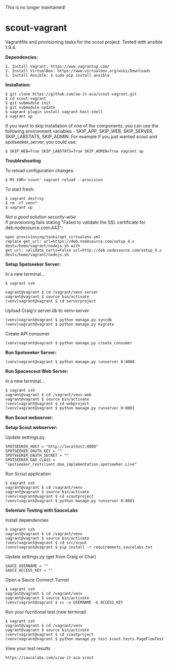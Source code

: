 This is no longer maintained!

# scout-vagrant
Vagrantfile and provisioning tasks for the scout project. Tested with ansible 1.9.4.

**Dependencies:**

    1. Install Vagrant: https://www.vagrantup.com/
    2. Install VirtualBox: https://www.virtualbox.org/wiki/Downloads
    3. Install Ansible: $ sudo pip install ansible

**Installation:**

    $ git clone https://github.com/uw-it-aca/scout-vagrant.git
    $ cd scout-vagrant
    $ git submodule init
    $ git submodule update
    $ vagrant plugin install vagrant-host-shell
    $ vagrant up

If you want to skip installation of one of the components, you can use the following environment variables - SKIP_APP, SKIP_WEB, SKIP_SERVER, SKIP_LABSTATS, SKIP_ADMIN. For example if you just wanted scout and spotseeker_server, you could use:

    $ SKIP_WEB=True SKIP_LABSTATS=True SKIP_ADMIN=True vagrant up

**Troubleshooting**

To reload configuration changes:

    $ MY_VAR='scout' vagrant reload --provision

To start fresh:

    $ vagrant destroy
    $ rm -rf venv*
    $ vagrant up
    
*Not a good solution security-wise* <br>
If provisioning fails stating "Failed to validate the SSL certificate for deb.nodesource.com:443":
    
    open provisioning/tasks/apt_virtualenv.yml
    replace get_url: url=https://deb.nodesource.com/setup_4.x dest=/home/vagrant/nodejs.sh with
    get_url: validate_certs=False url=http://deb.nodesource.com/setup_4.x dest=/home/vagrant/nodejs.sh
    

**Setup Spotseeker Server:**

In a new terminal...    

    $ vagrant ssh

    vagrant@vagrant $ cd /vagrant/venv-server
    vagrant@vagrant $ source bin/activate
    (venv)vagrant@vagrant $ cd serverproject

Upload Craig's server.db to venv-server

    (venv)vagrant@vagrant $ python manage.py syncdb
    (venv)vagrant@vagrant $ python manage.py migrate

Create API consumer

    (venv)vagrant@vagrant $ python manage.py create_consumer

**Run Spotseeker Server:**    

    (venv)vagrant@vagrant $ python manage.py runserver 0:8000

**Run Spacescout Web Server:**

In a new terminal...    

    $ vagrant ssh
    vagrant@vagrant $ cd /vagrant/venv-web
    vagrant@vagrant $ source bin/activate
    (venv)vagrant@vagrant $ cd webproject
    (venv)vagrant@vagrant $ python manage.py runserver 0:8001

**Run Scout webserver:**

**Setup Scout webserver:**

Update settings.py

    SPOTSEEKER_HOST = "http://localhost:8000"
    SPOTSEEKER_OAUTH_KEY = ""
    SPOTSEEKER_OAUTH_SECRET = ""
    SPOTSEEKER_DAO_CLASS = "spotseeker_restclient.dao_implementation.spotseeker.Live"

Run Scout application

    $ vagrant ssh
    vagrant@vagrant $ cd /vagrant/venv
    vagrant@vagrant $ source bin/activate
    (venv)vagrant@vagrant $ cd scoutproject
    (venv)vagrant@vagrant $ python manage.py runserver 0:8001

**Selenium Testing with SauceLabs**

Install dependencies
    
    $ vagrant ssh
    vagrant@vagrant $ cd /vagrant/venv
    vagrant@vagrant $ source bin/activate
    (venv)vagrant@vagrant $ cd src/scout
    (venv)vagrant@vagrant $ pip install -r requirements_saucelabs.txt
    
Update settings.py (get from Craig or Char)
    
    SAUCE_USERNAME = ""
    SAUCE_ACCESS_KEY = ""

Open a Sauce Connect Tunnel
    
    $ vagrant ssh
    vagrant@vagrant $ cd /vagrant/venv
    vagrant@vagrant $ source bin/activate
    (venv)vagrant@vagrant $ sc -u USERNAME -k ACCESS_KEY

Run your fucntional test (new terminal)
    
    $ vagrant ssh
    vagrant@vagrant $ cd /vagrant/venv
    vagrant@vagrant $ source bin/activate
    (venv)vagrant@vagrant $ cd scoutproject
    (venv)vagrant@vagrant $ python manage.py test scout.tests.PageFlowTest

View your test results
    
    https://saucelabs.com/u/uw-it-aca-scout


